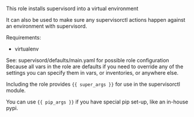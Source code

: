 This role installs supervisord into a virtual environment

It can also be used to make sure any supervisorctl actions happen against an environment with supervisord.

Requirements:

  - virtualenv

See: supervisord/defaults/main.yaml for possible role configuration
Because all vars in the role are defaults if you need to override any of the settings you can specify them in vars, or inventories, or anywhere else.

Including the role provides `{{ super_args }}` for use in the supervisorctl module.

You can use `{{ pip_args }}` if you have special pip set-up, like an in-house pypi.
